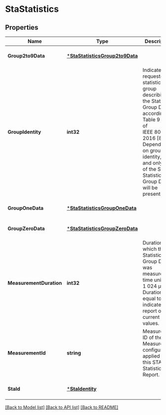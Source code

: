 # StaStatistics

## Properties
Name | Type | Description | Notes
------------ | ------------- | ------------- | -------------
**Group2to9Data** | [***StaStatisticsGroup2to9Data**](StaStatisticsGroup2to9Data.md) |  | [optional] [default to null]
**GroupIdentity** | **int32** | Indicates the requested statistics group describing the Statistics Group Data according to Table 9-114 of IEEE 802.11-2016 [8]. Depending on group identity, one and only one of the STA Statistics Group Data will be present. | [default to null]
**GroupOneData** | [***StaStatisticsGroupOneData**](StaStatisticsGroupOneData.md) |  | [optional] [default to null]
**GroupZeroData** | [***StaStatisticsGroupZeroData**](StaStatisticsGroupZeroData.md) |  | [optional] [default to null]
**MeasurementDuration** | **int32** | Duration over which the Statistics Group Data was measured in time units of 1 024 µs. Duration equal to zero indicates a report of current values. | [default to null]
**MeasurementId** | **string** | Measurement ID of the Measurement configuration applied to this STA Statistics Report. | [default to null]
**StaId** | [***StaIdentity**](StaIdentity.md) |  | [optional] [default to null]

[[Back to Model list]](../README.md#documentation-for-models) [[Back to API list]](../README.md#documentation-for-api-endpoints) [[Back to README]](../README.md)


